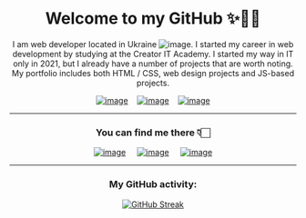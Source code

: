 <div align="center">

# Welcome to my GitHub ✨👋🏻

I am web developer located in Ukraine ![image](https://user-images.githubusercontent.com/84918090/201474845-932ac61c-7ed3-46f3-a552-7cabddb56eee.png). I started my career in web development by studying at the Creator IT Academy. I started my way in IT only in 2021, but I already have a number of projects that are worth noting. My portfolio includes both HTML / CSS, web design projects and JS-based projects.

[![image](https://user-images.githubusercontent.com/84918090/202282254-ab866011-45f2-4975-860d-937a9a3914a9.png)](https://victor-kindrat.netlify.app/) &nbsp;&nbsp;
[![image](https://user-images.githubusercontent.com/84918090/201474654-5fcdd231-08e5-416f-891f-f083350904c4.png)](https://www.upwork.com/workwith/viktork7) &nbsp;&nbsp;
[![image](https://user-images.githubusercontent.com/84918090/201474739-fc0d75e1-63f4-4b17-bbb0-349885807c0b.png)](https://www.buymeacoffee.com/victorkindrat)

  <hr>
  
### You can find me there 👇🏻
  
[![image](https://user-images.githubusercontent.com/84918090/202285398-6588fc5c-f989-4465-bdd1-6cb417622b1a.png)](https://www.linkedin.com/in/viktor-kindrat/) &nbsp; &nbsp;
[![image](https://user-images.githubusercontent.com/84918090/202284903-667ee18b-7e48-4574-9038-2bf82c7a6dc5.png)](https://instagram.com/victor_kindrat?utm_medium=copy_link) &nbsp; &nbsp;
[![image](https://user-images.githubusercontent.com/84918090/202285327-edddc319-1fce-45a3-9aea-e03a0da82a9d.png)](https://victor_kindrat.t.me) 

  <hr>
  
### My GitHub activity:
[![GitHub Streak](https://streak-stats.demolab.com?user=victor-kindrat&theme=vision-friendly-dark&hide_border=true&border_radius=5.5&background=DD272700&dates=FFFFFF97&fire=B200DD&currStreakNum=B200DD&currStreakLabel=B200DD)](https://git.io/streak-stats)
</div>
